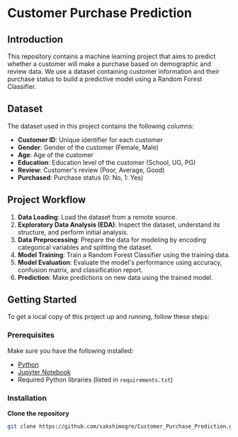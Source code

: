 # Customer Purchase Prediction

## Introduction
This repository contains a machine learning project that aims to predict whether a customer will make a purchase based on demographic and review data. We use a dataset containing customer information and their purchase status to build a predictive model using a Random Forest Classifier.

## Dataset
The dataset used in this project contains the following columns:
- **Customer ID**: Unique identifier for each customer
- **Gender**: Gender of the customer (Female, Male)
- **Age**: Age of the customer
- **Education**: Education level of the customer (School, UG, PG)
- **Review**: Customer's review (Poor, Average, Good)
- **Purchased**: Purchase status (0: No, 1: Yes)

## Project Workflow
1. **Data Loading**: Load the dataset from a remote source.
2. **Exploratory Data Analysis (EDA)**: Inspect the dataset, understand its structure, and perform initial analysis.
3. **Data Preprocessing**: Prepare the data for modeling by encoding categorical variables and splitting the dataset.
4. **Model Training**: Train a Random Forest Classifier using the training data.
5. **Model Evaluation**: Evaluate the model's performance using accuracy, confusion matrix, and classification report.
6. **Prediction**: Make predictions on new data using the trained model.

## Getting Started

To get a local copy of this project up and running, follow these steps:

### Prerequisites

Make sure you have the following installed:
- [Python](https://www.python.org/downloads/)
- [Jupyter Notebook](https://jupyter.org/install)
- Required Python libraries (listed in `requirements.txt`)

### Installation
**Clone the repository**
   ```bash
   git clone https://github.com/sakshimogre/Customer_Purchase_Prediction.git
